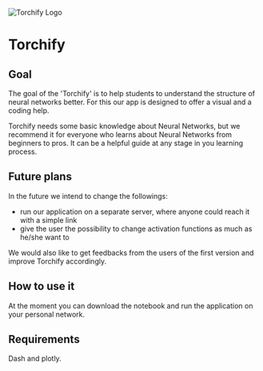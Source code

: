 ![Torchify Logo](/torchify.png)
# Torchify 

## Goal 
The goal of the 'Torchify' is to help students to understand the structure of neural networks better. 
For this our app is designed to offer a visual and a coding help. 


Torchify needs some basic knowledge about Neural Networks, but we recommend it for everyone who learns about 
Neural Networks from beginners to pros. It can be a helpful guide at any stage in you learning process.


## Future plans
In the future we intend to change the followings: 
- run our application on a separate server, where anyone could reach it with a simple link
- give the user the possibility to change activation functions as much as he/she want to 

We would also like to get feedbacks from the users of the first version and improve Torchify accordingly. 

## How to use it 
At the moment you can download the notebook and run the application on your personal network. 

## Requirements

Dash and plotly.
